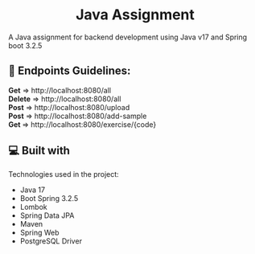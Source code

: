 <h1 align="center" id="title">Java Assignment</h1>

<p id="description">A Java assignment for backend development using Java v17 and Spring boot 3.2.5</p>

  
<h2>🍰 Endpoints Guidelines:</h2>

<b>Get</b> => http://localhost:8080/all <br/>
<b>Delete</b> => http://localhost:8080/all <br/>
<b>Post</b> => http://localhost:8080/upload <br/>
<b>Post</b> => http://localhost:8080/add-sample <br/>
<b>Get </b> => http://localhost:8080/exercise/{code}


<h2>💻 Built with</h2>

Technologies used in the project:

*   Java 17
*   Boot Spring 3.2.5
*   Lombok
*   Spring Data JPA
*   Maven
*   Spring Web
*   PostgreSQL Driver
